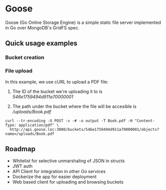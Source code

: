 # Goose

Goose (Go Online Storage Engine) is a simple static file server implemented in Go over MongoDB's GridFS spec.

## Quick usage examples

### Bucket creation


### File upload

In this example, we use cURL to upload a PDF file: 

1. The ID of the bucket we're uploading it to is *546e1759494d911a70000001*

2. The path under the bucket where the file will be accesible is */uploads/Book.pdf*

```
curl --tr-encoding -X POST -v -# -o output -T Book.pdf -H "Content-Type: application/pdf" \
  http://api.goose.loc:3000/buckets/546e1759494d911a70000001/objects?name=/uploads/Book.pdf
```

## Roadmap

- Whitelist for selective unmarshaling of JSON in structs
- JWT auth
- API Client for integration in other Go services
- Dockerize the app for easier deployment
- Web based client for uploading and browsing buckets
